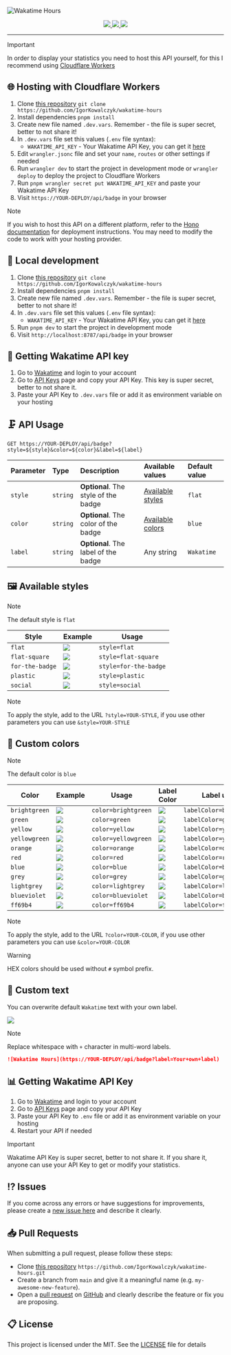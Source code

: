 ![Wakatime Hours](https://github.com/IgorKowalczyk/wakatime-hours/assets/49127376/d47625a9-5232-444f-9279-ce30aa69b5ca)

<div align="center">
 <a aria-label="Badge" href="https://wakatime.igorkowalczyk.dev">
  <img src="https://wakatime.igorkowalczyk.dev/api/badge">
 </a>
 <a aria-label="Github License" href="https://github.com/igorkowalczyk/wakatime-hours/blob/main/license.md">
  <img src="https://img.shields.io/github/license/igorkowalczyk/wakatime-hours?color=blue&logo=github&label=License">
 </a>
 <a aria-label="Version" href="https://github.com/igorkowalczyk/wakatime-hours/releases">
  <img src="https://img.shields.io/github/v/release/igorkowalczyk/wakatime-hours?color=blue&logo=github&label=Version">
 </a>
</div>

---

> [!IMPORTANT]
> In order to display your statistics you need to host this API yourself, for this I recommend using [Cloudflare Workers](#️-hosting-with-cloudflare-workers)

## 🌐 Hosting with Cloudflare Workers

1. Clone [this repository](https://github.com/igorkowalczyk/wakatime-hours) `git clone https://github.com/IgorKowalczyk/wakatime-hours`
2. Install dependencies `pnpm install`
3. Create new file named `.dev.vars`. Remember - the file is super secret, better to not share it!
4. In `.dev.vars` file set this values (`.env` file syntax):
   - `WAKATIME_API_KEY` - Your Wakatime API Key, you can get it [here](#-getting-wakatime-api-key)
5. Edit `wrangler.jsonc` file and set your `name`, `routes` or other settings if needed
6. Run `wrangler dev` to start the project in development mode or `wrangler deploy` to deploy the project to Cloudflare Workers
7. Run `pnpm wrangler secret put WAKATIME_API_KEY` and paste your Wakatime API Key
8. Visit `https://YOUR-DEPLOY/api/badge` in your browser

> [!NOTE]
> If you wish to host this API on a different platform, refer to the [Hono documentation](https://hono.dev/docs/getting-started/basic) for deployment instructions. You may need to modify the code to work with your hosting provider.

## 🔩 Local development

1. Clone [this repository](https://github.com/igorkowalczyk/wakatime-hours) `git clone https://github.com/IgorKowalczyk/wakatime-hours`
2. Install dependencies `pnpm install`
3. Create new file named `.dev.vars`. Remember - the file is super secret, better to not share it!
4. In `.dev.vars` file set this values (`.env` file syntax):
   - `WAKATIME_API_KEY` - Your Wakatime API Key, you can get it [here](#-getting-wakatime-api-key)
5. Run `pnpm dev` to start the project in development mode
6. Visit `http://localhost:8787/api/badge` in your browser

## 🚀 Getting Wakatime API key

1. Go to [Wakatime](https://wakatime.com) and login to your account
2. Go to [API Keys](https://wakatime.com/settings/api-key) page and copy your API Key. This key is super secret, better to not share it.
3. Paste your API Key to `.dev.vars` file or add it as environment variable on your hosting

## 🗜️ API Usage

```http
GET https://YOUR-DEPLOY/api/badge?style=${style}&color=${color}&label=${label}
```

| Parameter | Type     | Description                          | Available values                                | Default value |
| :-------- | :------- | :----------------------------------- | :---------------------------------------------- | :------------ |
| `style`   | `string` | **Optional**. The style of the badge | [Available styles](#%EF%B8%8F-available-styles) | `flat`        |
| `color`   | `string` | **Optional**. The color of the badge | [Available colors](#-custom-colors)             | `blue`        |
| `label`   | `string` | **Optional**. The label of the badge | Any string                                      | `Wakatime`    |

## 🖼️ Available styles

> [!NOTE]
> The default style is `flat`

| Style           | Example                                                               | Usage                 |
| --------------- | --------------------------------------------------------------------- | --------------------- |
| `flat`          | ![](https://wakatime.igorkowalczyk.dev/api/badge?style=flat)          | `style=flat`          |
| `flat-square`   | ![](https://wakatime.igorkowalczyk.dev/api/badge?style=flat-square)   | `style=flat-square`   |
| `for-the-badge` | ![](https://wakatime.igorkowalczyk.dev/api/badge?style=for-the-badge) | `style=for-the-badge` |
| `plastic`       | ![](https://wakatime.igorkowalczyk.dev/api/badge?style=plastic)       | `style=plastic`       |
| `social`        | ![](https://wakatime.igorkowalczyk.dev/api/badge?style=social)        | `style=social`        |

> [!NOTE]
> To apply the style, add to the URL `?style=YOUR-STYLE`, if you use other parameters you can use `&style=YOUR-STYLE`

## 🎨 Custom colors

> [!NOTE]
> The default color is `blue`

| Color         | Example                                                                        | Usage               | Label Color                                                                         | Label usage              |
| ------------- | ------------------------------------------------------------------------------ | ------------------- | ----------------------------------------------------------------------------------- | ------------------------ |
| `brightgreen` | ![](https://wakatime.igorkowalczyk.dev/api/badge?style=flat&color=brightgreen) | `color=brightgreen` | ![](https://wakatime.igorkowalczyk.dev/api/badge?style=flat&labelColor=brightgreen) | `labelColor=brightgreen` |
| `green`       | ![](https://wakatime.igorkowalczyk.dev/api/badge?style=flat&color=green)       | `color=green`       | ![](https://wakatime.igorkowalczyk.dev/api/badge?style=flat&labelColor=green)       | `labelColor=green`       |
| `yellow`      | ![](https://wakatime.igorkowalczyk.dev/api/badge?style=flat&color=yellow)      | `color=yellow`      | ![](https://wakatime.igorkowalczyk.dev/api/badge?style=flat&labelColor=yellow)      | `labelColor=yellow`      |
| `yellowgreen` | ![](https://wakatime.igorkowalczyk.dev/api/badge?style=flat&color=yellowgreen) | `color=yellowgreen` | ![](https://wakatime.igorkowalczyk.dev/api/badge?style=flat&labelColor=yellowgreen) | `labelColor=yellowgreen` |
| `orange`      | ![](https://wakatime.igorkowalczyk.dev/api/badge?style=flat&color=orange)      | `color=orange`      | ![](https://wakatime.igorkowalczyk.dev/api/badge?style=flat&labelColor=orange)      | `labelColor=orange`      |
| `red`         | ![](https://wakatime.igorkowalczyk.dev/api/badge?style=flat&color=red)         | `color=red`         | ![](https://wakatime.igorkowalczyk.dev/api/badge?style=flat&labelColor=red)         | `labelColor=red`         |
| `blue`        | ![](https://wakatime.igorkowalczyk.dev/api/badge?style=flat&color=blue)        | `color=blue`        | ![](https://wakatime.igorkowalczyk.dev/api/badge?style=flat&labelColor=blue)        | `labelColor=blue`        |
| `grey`        | ![](https://wakatime.igorkowalczyk.dev/api/badge?style=flat&color=grey)        | `color=grey`        | ![](https://wakatime.igorkowalczyk.dev/api/badge?style=flat&labelColor=grey)        | `labelColor=grey`        |
| `lightgrey`   | ![](https://wakatime.igorkowalczyk.dev/api/badge?style=flat&color=lightgrey)   | `color=lightgrey`   | ![](https://wakatime.igorkowalczyk.dev/api/badge?style=flat&labelColor=lightgrey)   | `labelColor=lightgrey`   |
| `blueviolet`  | ![](https://wakatime.igorkowalczyk.dev/api/badge?style=flat&color=blueviolet)  | `color=blueviolet`  | ![](https://wakatime.igorkowalczyk.dev/api/badge?style=flat&labelColor=blueviolet)  | `labelColor=blueviolet`  |
| `ff69b4`      | ![](https://wakatime.igorkowalczyk.dev/api/badge?style=flat&color=ff69b4)      | `color=ff69b4`      | ![](https://wakatime.igorkowalczyk.dev/api/badge?style=flat&labelColor=ff69b4)      | `labelColor=ff69b4`      |

> [!NOTE]
> To apply the style, add to the URL `?color=YOUR-COLOR`, if you use other parameters you can use `&color=YOUR-COLOR`

> [!WARNING]
> HEX colors should be used without `#` symbol prefix.

## 📝 Custom text

You can overwrite default `Wakatime` text with your own label.

![](https://wakatime.igorkowalczyk.dev/api/badge?label=Your+own+label&color=blue)

> [!NOTE]
> Replace whitespace with `+` character in multi-word labels.

```markdown
![Wakatime Hours](https://YOUR-DEPLOY/api/badge?label=Your+own+label)
```

## 📊 Getting Wakatime API Key

1. Go to [Wakatime](https://wakatime.com) and login to your account
2. Go to [API Keys](https://wakatime.com/settings/api-key) page and copy your API Key
3. Paste your API Key to `.env` file or add it as environment variable on your hosting
4. Restart your API if needed

> [!IMPORTANT]
> Wakatime API Key is super secret, better to not share it. If you share it, anyone can use your API Key to get or modify your statistics.

## ⁉️ Issues

If you come across any errors or have suggestions for improvements, please create a [new issue here](https://github.com/igorkowalczyk/wakatime-hours/issues) and describe it clearly.

## 📥 Pull Requests

When submitting a pull request, please follow these steps:

- Clone [this repository](https://github.com/igorkowalczyk/wakatime-hours) `https://github.com/IgorKowalczyk/wakatime-hours.git`
- Create a branch from `main` and give it a meaningful name (e.g. `my-awesome-new-feature`).
- Open a [pull request](https://github.com/igorkowalczyk/wakatime-hours/pulls) on [GitHub](https://github.com/) and clearly describe the feature or fix you are proposing.

## 📋 License

This project is licensed under the MIT. See the [LICENSE](https://github.com/igorkowalczyk/wakatime-hours/blob/main/license.md) file for details
